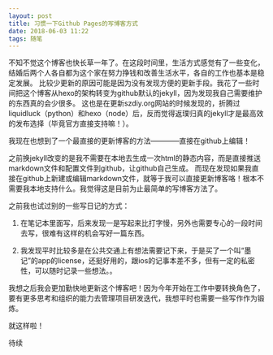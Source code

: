 ```yaml
---
layout: post
title: 习惯一下Github Pages的写博客方式
date: 2018-06-03 11:22
tags: 随笔
---
```


不知不觉这个博客也快长草一年了。在这段时间里，生活方式感觉有了一些变化，结婚后两个人各自都为这个家在努力挣钱和改善生活水平，各自的工作也基本是稳定发展。
比较少更新的原因可能是因为没有发现方便的更新手段。我花了一些时间把这个博客从hexo的架构转变为github默认的jekyll，因为发现我自己需要维护的东西真的会少很多。
这也是在更新szdiy.org网站的时候发现的，折腾过liquidluck（python）和hexo（node）后，反而觉得返璞归真的jekyll才是最高效的发布选择（毕竟官方直接支持嘛！）。

我现在也想到了一个最直接的更新博客的方法————直接在github上编辑！

之前换jekyll改变的是我不需要在本地去生成一次html的静态内容，而是直接推送markdown文件和配置文件到github，让github自己生成。
而现在发现如果我直接在github上新建或编辑markdown文件，就等于我可以直接更新博客咯！根本不需要我本地支持什么。我觉得这是目前为止最简单的写博客方法了。

之前我也试过别的一些写日记的方式：

1. 在笔记本里面写，后来发现一是写起来比打字慢，另外也需要专心的一段时间去写，很难有这样的机会写好一篇东西。

2. 我发现平时比较多是在公共交通上有想法需要记下来，于是买了一个叫“墨记”的app的license，还挺好用的，跟ios的记事本差不多，但有一定的私密性，可以随时记录一些想法。。

我想之后我会更加勤快地更新这个博客吧！因为今年开始在工作中要转换角色了，要有更多思考和组织的能力去管理项目研发迭代，我想平时也需要一些写作作为锻炼。

就这样啦！

待续
